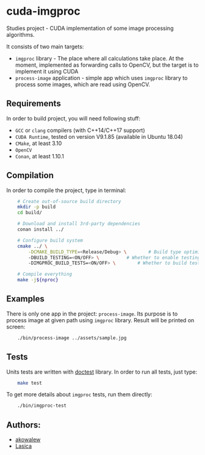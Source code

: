 # cuda-imgproc

Studies project - CUDA implementation of some image processing algorithms.

It consists of two main targets:
 - `imgproc` library - The place where all calculations take place. At the moment, implemented as forwarding calls to OpenCV, but the target is to implement it using CUDA
 - `process-image` application - simple app which uses `imgproc` library to process some images, which are read using OpenCV.

## Requirements

In order to build project, you will need following stuff:
 - `GCC` or `clang` compilers (with C++14/C++17 support)
 - `CUDA Runtime`, tested on version V9.1.85 (available in Ubuntu 18.04)
 - `CMake`, at least 3.10
 - `OpenCV`
 - `Conan`, at least 1.10.1

## Compilation

In order to compile the project, type in terminal:

```sh
    # Create out-of-source build directory
    mkdir -p build
    cd build/

    # Download and install 3rd-party dependencies
    conan install ../

    # Configure build system
    cmake ../ \
    	-DCMAKE_BUILD_TYPE=<Release/Debug> \		# Build type optimization
    	-DBUILD_TESTING=<ON/OFF> \			# Whether to enable testing or not
    	-DIMGPROC_BUILD_TESTS=<ON/OFF> \		# Whether to build tests for imgproc or not

    # Compile everything
    make -j${nproc}
```

## Examples

There is only one app in the project: `process-image`. Its purpose is to process image at given path using `imgproc` library. Result will be printed on screen:

```sh
    ./bin/process-image ../assets/sample.jpg
```

## Tests

Units tests are written with [doctest](https://github.com/onqtam/doctest) library. In order to run all tests, just type:

```sh
	make test
```

To get more details about `imgproc` tests, run them directly:

```sh
	./bin/imgproc-test
```

## Authors:

- [akowalew](https://github.com/akowalew)
- [Lasica](https://github.com/Lasica)
